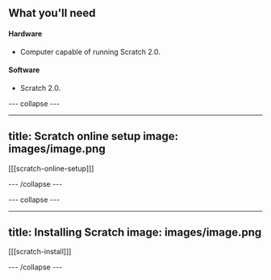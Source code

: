 ## What you'll need

#### Hardware

+ Computer capable of running Scratch 2.0.

#### Software

+ Scratch 2.0.

--- collapse ---

---
title: Scratch online setup
image: images/image.png
---

[[[scratch-online-setup]]]

--- /collapse ---

--- collapse ---

---
title: Installing Scratch 
image: images/image.png
---

[[[scratch-install]]]

--- /collapse ---
